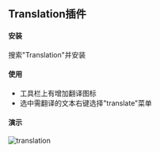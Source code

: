 ## Translation插件

#### 安装

搜索"Translation"并安装



#### 使用

- 工具栏上有增加翻译图标
- 选中需翻译的文本右键选择"translate"菜单



#### 演示

![translation](https://github.com/tinysKai/JavaNote/blob/master/image/article/2018/0709/translate.gif)

